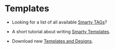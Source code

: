# Templates


*  Looking for a list of all available [Smarty TAGs](smarty_tags)?

*  A short tutorial about writing [Smarty Templates](developer/smarty/tutorial).

*  Download new [Templates and Designs](extensions).


